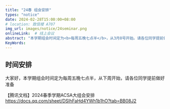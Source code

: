 ```yaml
---
title: "24春 组会安排"
types: "notice"
date: 2024-02-28T15:00:00+08:00
# location: 致信楼 A707
img_url: images/notice/24seminar.png
onlineLink:  # 线上会议
abstract: "本学期组会时间定为<b>每周五晚七点半</b>，从3月8号开始。请各位同学提前做好准备"
KeyWords:
---
```


## 时间安排

大家好，本学期组会时间定为每周五晚七点半，从下周开始，请各位同学提前做好准备

【腾讯文档】2024春季学期ACSA大组会安排  
https://docs.qq.com/sheet/DSlhFaHd4YWh1b1hO?tab=BB08J2